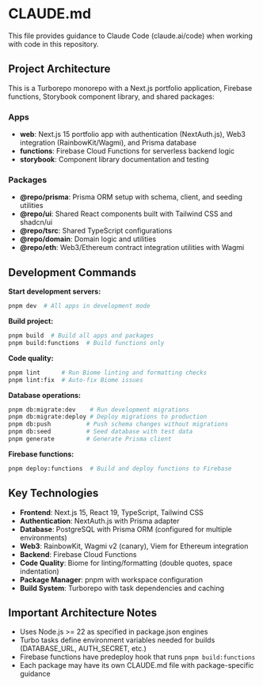 # CLAUDE.md

This file provides guidance to Claude Code (claude.ai/code) when working with code in this repository.

## Project Architecture

This is a Turborepo monorepo with a Next.js portfolio application, Firebase functions, Storybook component library, and shared packages:

### Apps
- **web**: Next.js 15 portfolio app with authentication (NextAuth.js), Web3 integration (RainbowKit/Wagmi), and Prisma database
- **functions**: Firebase Cloud Functions for serverless backend logic  
- **storybook**: Component library documentation and testing

### Packages
- **@repo/prisma**: Prisma ORM setup with schema, client, and seeding utilities
- **@repo/ui**: Shared React components built with Tailwind CSS and shadcn/ui
- **@repo/tsrc**: Shared TypeScript configurations
- **@repo/domain**: Domain logic and utilities
- **@repo/eth**: Web3/Ethereum contract integration utilities with Wagmi

## Development Commands

**Start development servers:**
```bash
pnpm dev  # All apps in development mode
```

**Build project:**
```bash
pnpm build  # Build all apps and packages
pnpm build:functions  # Build functions only
```

**Code quality:**
```bash
pnpm lint      # Run Biome linting and formatting checks
pnpm lint:fix  # Auto-fix Biome issues
```

**Database operations:**
```bash
pnpm db:migrate:dev    # Run development migrations
pnpm db:migrate:deploy # Deploy migrations to production
pnpm db:push          # Push schema changes without migrations
pnpm db:seed          # Seed database with test data
pnpm generate         # Generate Prisma client
```


**Firebase functions:**
```bash
pnpm deploy:functions  # Build and deploy functions to Firebase
```

## Key Technologies

- **Frontend**: Next.js 15, React 19, TypeScript, Tailwind CSS
- **Authentication**: NextAuth.js with Prisma adapter
- **Database**: PostgreSQL with Prisma ORM (configured for multiple environments)
- **Web3**: RainbowKit, Wagmi v2 (canary), Viem for Ethereum integration
- **Backend**: Firebase Cloud Functions
- **Code Quality**: Biome for linting/formatting (double quotes, space indentation)
- **Package Manager**: pnpm with workspace configuration
- **Build System**: Turborepo with task dependencies and caching

## Important Architecture Notes

- Uses Node.js >= 22 as specified in package.json engines
- Turbo tasks define environment variables needed for builds (DATABASE_URL, AUTH_SECRET, etc.)
- Firebase functions have predeploy hook that runs `pnpm build:functions`
- Each package may have its own CLAUDE.md file with package-specific guidance